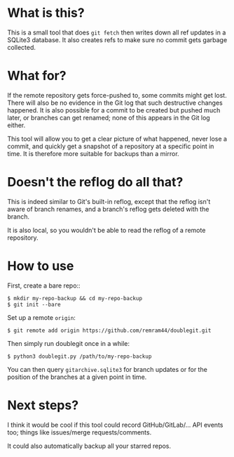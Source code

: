 What is this?
=============

This is a small tool that does `git fetch` then writes down all ref updates in a SQLite3 database. It also creates refs to make sure no commit gets garbage collected.

What for?
=========

If the remote repository gets force-pushed to, some commits might get lost. There will also be no evidence in the Git log that such destructive changes happened. It is also possible for a commit to be created but pushed much later, or branches can get renamed; none of this appears in the Git log either.

This tool will allow you to get a clear picture of what happened, never lose a commit, and quickly get a snapshot of a repository at a specific point in time. It is therefore more suitable for backups than a mirror.

Doesn't the reflog do all that?
===============================

This is indeed similar to Git's built-in reflog, except that the reflog isn't aware of branch renames, and a branch's reflog gets deleted with the branch.

It is also local, so you wouldn't be able to read the reflog of a remote repository.

How to use
==========

First, create a bare repo::

```
$ mkdir my-repo-backup && cd my-repo-backup
$ git init --bare
```

Set up a remote `origin`:

```
$ git remote add origin https://github.com/remram44/doublegit.git
```

Then simply run doublegit once in a while:

```
$ python3 doublegit.py /path/to/my-repo-backup
```

You can then query `gitarchive.sqlite3` for branch updates or for the position of the branches at a given point in time.

Next steps?
===========

I think it would be cool if this tool could record GitHub/GitLab/... API events too; things like issues/merge requests/comments.

It could also automatically backup all your starred repos.
